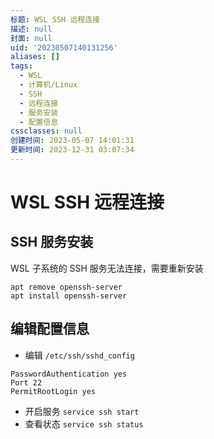```yaml
---
标题: WSL SSH 远程连接
描述: null
封面: null
uid: '20230507140131256'
aliases: []
tags:
  - WSL
  - 计算机/Linux
  - SSH
  - 远程连接
  - 服务安装
  - 配置信息
cssclasses: null
创建时间: 2023-05-07 14:01:31
更新时间: 2023-12-31 03:07:34
---
```


# WSL SSH 远程连接

## SSH 服务安装

WSL 子系统的 SSH 服务无法连接，需要重新安装

```shell
apt remove openssh-server
apt install openssh-server
```

## 编辑配置信息

- 编辑 `/etc/ssh/sshd_config`

```shell
PasswordAuthentication yes
Port 22
PermitRootLogin yes
```

- 开启服务
`service ssh start`
- 查看状态
`service ssh status`
